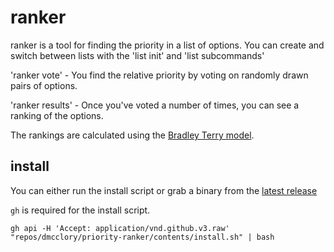 # ranker
ranker is a tool for finding the priority in a list of options. You can create and switch between lists with the 'list init' and 'list subcommands'

'ranker vote' - You find the relative priority by voting on randomly drawn pairs of options.

'ranker results' - Once you've voted a number of times, you can see a ranking of the options.

The rankings are calculated using the [Bradley Terry model](https://en.wikipedia.org/wiki/Bradley–Terry_model).

## install

You can either run the install script or grab a binary from the [latest release](https://github.com/dmcclory/priority-ranker/releases/latest)

`gh` is required for the install script.

```
gh api -H 'Accept: application/vnd.github.v3.raw' "repos/dmcclory/priority-ranker/contents/install.sh" | bash
```
